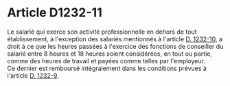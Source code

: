 # Article D1232-11

  
Le salarié qui exerce son activité professionnelle en dehors de tout établissement, à l'exception des salariés mentionnés à l'article [D. 1232-10][1], a droit à ce que les heures passées à l'exercice des fonctions de conseiller du salarié entre 8 heures et 18 heures soient considérées, en tout ou partie, comme des heures de travail et payées comme telles par l'employeur.   
Ce dernier est remboursé intégralement dans les conditions prévues à l'article [D. 1232-9][2].

 [1]: /affichCodeArticle.do?cidTexte=LEGITEXT000006072050&idArticle=LEGIARTI000018483052&dateTexte=&categorieLien=cid
 [2]: /affichCodeArticle.do?cidTexte=LEGITEXT000006072050&idArticle=LEGIARTI000018483050&dateTexte=&categorieLien=cid